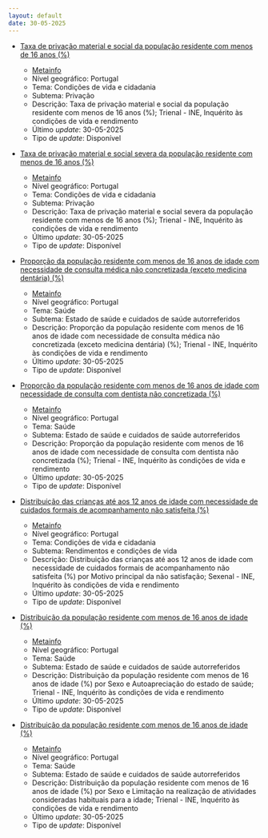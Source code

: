 ```yaml
---
layout: default
date: 30-05-2025
---
```

* [Taxa de privação material e social da população residente com menos de 16 anos (%)](https://www.ine.pt/xportal/xmain?xpid=INE&xpgid=ine_indicadores&indOcorrCod=0014432&contexto=bd&selTab=tab2)
  * [Metainfo](https://www.ine.pt/bddXplorer/htdocs/minfo.jsp?var_cd=0014432&lingua=PT)
  * Nível geográfico: Portugal
  * Tema: Condições de vida e cidadania
  * Subtema: Privação
  * Descrição: Taxa de privação material e social da população residente com menos de 16 anos (%); Trienal - INE, Inquérito às condições de vida e rendimento
  * Último _update_: 30-05-2025
  * Tipo de _update_: Disponível

* [Taxa de privação material e social severa da população residente com menos de 16 anos (%)](https://www.ine.pt/xportal/xmain?xpid=INE&xpgid=ine_indicadores&indOcorrCod=0014433&contexto=bd&selTab=tab2)
  * [Metainfo](https://www.ine.pt/bddXplorer/htdocs/minfo.jsp?var_cd=0014433&lingua=PT)
  * Nível geográfico: Portugal
  * Tema: Condições de vida e cidadania
  * Subtema: Privação
  * Descrição: Taxa de privação material e social severa da população residente com menos de 16 anos (%); Trienal - INE, Inquérito às condições de vida e rendimento
  * Último _update_: 30-05-2025
  * Tipo de _update_: Disponível

* [Proporção da população residente com menos de 16 anos de idade com necessidade de consulta médica não concretizada (exceto medicina dentária) (%)](https://www.ine.pt/xportal/xmain?xpid=INE&xpgid=ine_indicadores&indOcorrCod=0014434&contexto=bd&selTab=tab2)
  * [Metainfo](https://www.ine.pt/bddXplorer/htdocs/minfo.jsp?var_cd=0014434&lingua=PT)
  * Nível geográfico: Portugal
  * Tema: Saúde
  * Subtema: Estado de saúde e cuidados de saúde autorreferidos
  * Descrição: Proporção da população residente com menos de 16 anos de idade com necessidade de consulta médica não concretizada (exceto medicina dentária) (%); Trienal - INE, Inquérito às condições de vida e rendimento
  * Último _update_: 30-05-2025
  * Tipo de _update_: Disponível

* [Proporção da população residente com menos de 16 anos de idade com necessidade de consulta com dentista não concretizada (%)](https://www.ine.pt/xportal/xmain?xpid=INE&xpgid=ine_indicadores&indOcorrCod=0014435&contexto=bd&selTab=tab2)
  * [Metainfo](https://www.ine.pt/bddXplorer/htdocs/minfo.jsp?var_cd=0014435&lingua=PT)
  * Nível geográfico: Portugal
  * Tema: Saúde
  * Subtema: Estado de saúde e cuidados de saúde autorreferidos
  * Descrição: Proporção da população residente com menos de 16 anos de idade com necessidade de consulta com dentista não concretizada (%); Trienal - INE, Inquérito às condições de vida e rendimento
  * Último _update_: 30-05-2025
  * Tipo de _update_: Disponível

* [Distribuição das crianças até aos 12 anos de idade com necessidade de cuidados formais de acompanhamento não satisfeita (%)](https://www.ine.pt/xportal/xmain?xpid=INE&xpgid=ine_indicadores&indOcorrCod=0014442&contexto=bd&selTab=tab2)
  * [Metainfo](https://www.ine.pt/bddXplorer/htdocs/minfo.jsp?var_cd=0014442&lingua=PT)
  * Nível geográfico: Portugal
  * Tema: Condições de vida e cidadania
  * Subtema: Rendimentos e condições de vida
  * Descrição: Distribuição das crianças até aos 12 anos de idade com necessidade de cuidados formais de acompanhamento não satisfeita (%) por Motivo principal da não satisfação; Sexenal - INE, Inquérito às condições de vida e rendimento
  * Último _update_: 30-05-2025
  * Tipo de _update_: Disponível

* [Distribuição da população residente com menos de 16 anos de idade (%)](https://www.ine.pt/xportal/xmain?xpid=INE&xpgid=ine_indicadores&indOcorrCod=0014436&contexto=bd&selTab=tab2)
  * [Metainfo](https://www.ine.pt/bddXplorer/htdocs/minfo.jsp?var_cd=0014436&lingua=PT)
  * Nível geográfico: Portugal
  * Tema: Saúde
  * Subtema: Estado de saúde e cuidados de saúde autorreferidos
  * Descrição: Distribuição da população residente com menos de 16 anos de idade (%) por Sexo e Autoapreciação do estado de saúde; Trienal - INE, Inquérito às condições de vida e rendimento
  * Último _update_: 30-05-2025
  * Tipo de _update_: Disponível

* [Distribuição da população residente com menos de 16 anos de idade (%)](https://www.ine.pt/xportal/xmain?xpid=INE&xpgid=ine_indicadores&indOcorrCod=0014437&contexto=bd&selTab=tab2)
  * [Metainfo](https://www.ine.pt/bddXplorer/htdocs/minfo.jsp?var_cd=0014437&lingua=PT)
  * Nível geográfico: Portugal
  * Tema: Saúde
  * Subtema: Estado de saúde e cuidados de saúde autorreferidos
  * Descrição: Distribuição da população residente com menos de 16 anos de idade (%) por Sexo e Limitação na realização de atividades consideradas habituais para a idade; Trienal - INE, Inquérito às condições de vida e rendimento
  * Último _update_: 30-05-2025
  * Tipo de _update_: Disponível

